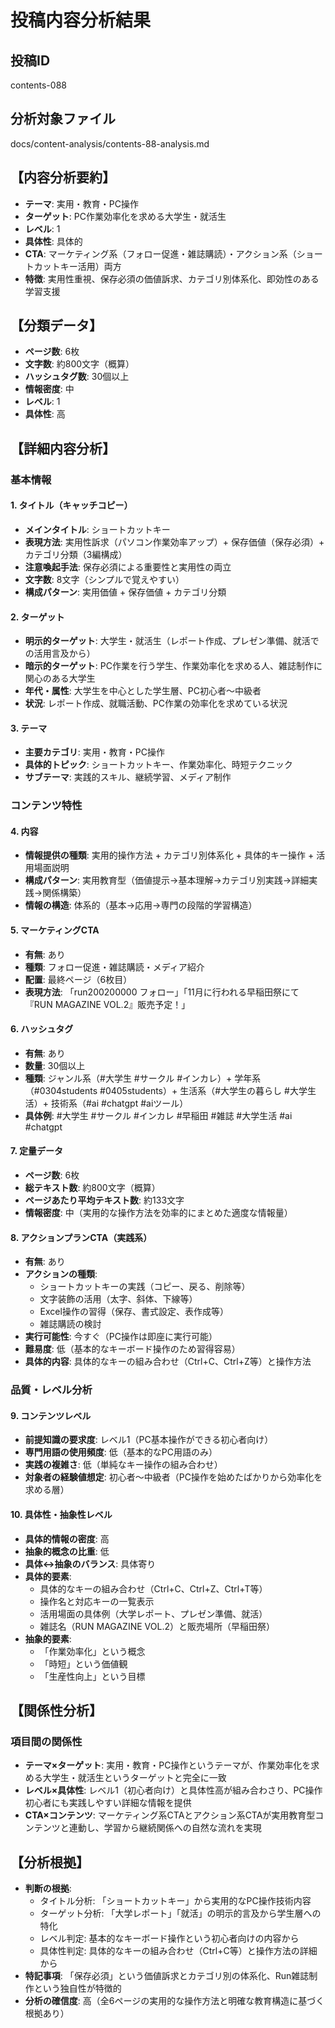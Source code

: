 # 投稿内容分析結果

## 投稿ID
contents-088

## 分析対象ファイル
docs/content-analysis/contents-88-analysis.md

## 【内容分析要約】
- **テーマ**: 実用・教育・PC操作
- **ターゲット**: PC作業効率化を求める大学生・就活生
- **レベル**: 1
- **具体性**: 具体的
- **CTA**: マーケティング系（フォロー促進・雑誌購読）・アクション系（ショートカットキー活用）両方
- **特徴**: 実用性重視、保存必須の価値訴求、カテゴリ別体系化、即効性のある学習支援

## 【分類データ】
- **ページ数**: 6枚
- **文字数**: 約800文字（概算）
- **ハッシュタグ数**: 30個以上
- **情報密度**: 中
- **レベル**: 1
- **具体性**: 高

## 【詳細内容分析】

### 基本情報
#### 1. タイトル（キャッチコピー）
- **メインタイトル**: ショートカットキー
- **表現方法**: 実用性訴求（パソコン作業効率アップ）+ 保存価値（保存必須）+ カテゴリ分類（3編構成）
- **注意喚起手法**: 保存必須による重要性と実用性の両立
- **文字数**: 8文字（シンプルで覚えやすい）
- **構成パターン**: 実用価値 + 保存価値 + カテゴリ分類

#### 2. ターゲット
- **明示的ターゲット**: 大学生・就活生（レポート作成、プレゼン準備、就活での活用言及から）
- **暗示的ターゲット**: PC作業を行う学生、作業効率化を求める人、雑誌制作に関心のある大学生
- **年代・属性**: 大学生を中心とした学生層、PC初心者〜中級者
- **状況**: レポート作成、就職活動、PC作業の効率化を求めている状況

#### 3. テーマ
- **主要カテゴリ**: 実用・教育・PC操作
- **具体的トピック**: ショートカットキー、作業効率化、時短テクニック
- **サブテーマ**: 実践的スキル、継続学習、メディア制作

### コンテンツ特性
#### 4. 内容
- **情報提供の種類**: 実用的操作方法 + カテゴリ別体系化 + 具体的キー操作 + 活用場面説明
- **構成パターン**: 実用教育型（価値提示→基本理解→カテゴリ別実践→詳細実践→関係構築）
- **情報の構造**: 体系的（基本→応用→専門の段階的学習構造）

#### 5. マーケティングCTA
- **有無**: あり
- **種類**: フォロー促進・雑誌購読・メディア紹介
- **配置**: 最終ページ（6枚目）
- **表現方法**: 「run200200000 フォロー」「11月に行われる早稲田祭にて『RUN MAGAZINE VOL.2』販売予定！」

#### 6. ハッシュタグ
- **有無**: あり
- **数量**: 30個以上
- **種類**: ジャンル系（#大学生 #サークル #インカレ）+ 学年系（#0304students #0405students）+ 生活系（#大学生の暮らし #大学生活）+ 技術系（#ai #chatgpt #aiツール）
- **具体例**: #大学生 #サークル #インカレ #早稲田 #雑誌 #大学生活 #ai #chatgpt

#### 7. 定量データ
- **ページ数**: 6枚
- **総テキスト数**: 約800文字（概算）
- **ページあたり平均テキスト数**: 約133文字
- **情報密度**: 中（実用的な操作方法を効率的にまとめた適度な情報量）

#### 8. アクションプランCTA（実践系）
- **有無**: あり
- **アクションの種類**: 
  - ショートカットキーの実践（コピー、戻る、削除等）
  - 文字装飾の活用（太字、斜体、下線等）
  - Excel操作の習得（保存、書式設定、表作成等）
  - 雑誌購読の検討
- **実行可能性**: 今すぐ（PC操作は即座に実行可能）
- **難易度**: 低（基本的なキーボード操作のため習得容易）
- **具体的内容**: 具体的なキーの組み合わせ（Ctrl+C、Ctrl+Z等）と操作方法

### 品質・レベル分析
#### 9. コンテンツレベル
- **前提知識の要求度**: レベル1（PC基本操作ができる初心者向け）
- **専門用語の使用頻度**: 低（基本的なPC用語のみ）
- **実践の複雑さ**: 低（単純なキー操作の組み合わせ）
- **対象者の経験値想定**: 初心者〜中級者（PC操作を始めたばかりから効率化を求める層）

#### 10. 具体性・抽象性レベル
- **具体的情報の密度**: 高
- **抽象的概念の比重**: 低
- **具体↔抽象のバランス**: 具体寄り
- **具体的要素**: 
  - 具体的なキーの組み合わせ（Ctrl+C、Ctrl+Z、Ctrl+T等）
  - 操作名と対応キーの一覧表示
  - 活用場面の具体例（大学レポート、プレゼン準備、就活）
  - 雑誌名（RUN MAGAZINE VOL.2）と販売場所（早稲田祭）
- **抽象的要素**: 
  - 「作業効率化」という概念
  - 「時短」という価値観
  - 「生産性向上」という目標

## 【関係性分析】
### 項目間の関係性
- **テーマ×ターゲット**: 実用・教育・PC操作というテーマが、作業効率化を求める大学生・就活生というターゲットと完全に一致
- **レベル×具体性**: レベル1（初心者向け）と具体性高が組み合わさり、PC操作初心者にも実践しやすい詳細な情報を提供
- **CTA×コンテンツ**: マーケティング系CTAとアクション系CTAが実用教育型コンテンツと連動し、学習から継続関係への自然な流れを実現

## 【分析根拠】
- **判断の根拠**: 
  - タイトル分析: 「ショートカットキー」から実用的なPC操作技術内容
  - ターゲット分析: 「大学レポート」「就活」の明示的言及から学生層への特化
  - レベル判定: 基本的なキーボード操作という初心者向けの内容から
  - 具体性判定: 具体的なキーの組み合わせ（Ctrl+C等）と操作方法の詳細から
- **特記事項**: 「保存必須」という価値訴求とカテゴリ別の体系化、Run雑誌制作という独自性が特徴的
- **分析の確信度**: 高（全6ページの実用的な操作方法と明確な教育構造に基づく根拠あり）